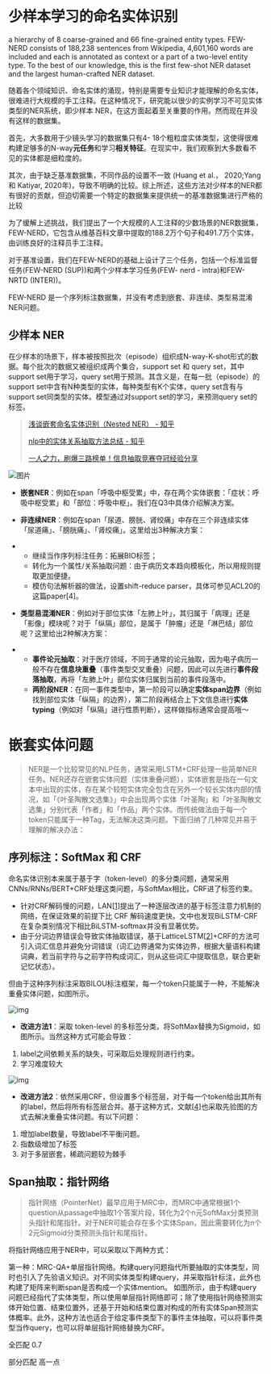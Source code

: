 # 少样本学习的命名实体识别

a hierarchy of 8 coarse-grained and 66 fine-grained entity types. FEW-NERD consists of 188,238 sentences from Wikipedia, 4,601,160 words are included and each is annotated as context or a part of a two-level entity type. To the best of our knowledge, this is the first few-shot NER dataset and the largest human-crafted NER dataset. 

随着各个领域知识、命名实体的涌现，特别是需要专业知识才能理解的命名实体，很难进行大规模的手工注释。在这种情况下，研究能以很少的实例学习不可见实体类型的NER系统，即少样本 NER，在这方面起着至关重要的作用。然而现在并没有这样的数据集。

首先，大多数用于少镜头学习的数据集只有4- 18个粗粒度实体类型，这使得很难构建足够多的N-way**元任务**和学习**相关特征**。在现实中，我们观察到大多数看不见的实体都是细粒度的。

其次，由于缺乏基准数据集，不同作品的设置不一致 (Huang et al.， 2020;Yang和 Katiyar, 2020年)，导致不明确的比较。综上所述，这些方法对少样本的NER都有很好的贡献，但迫切需要一个特定的数据集来提供统一的基准数据集进行严格的比较

为了缓解上述挑战，我们提出了一个大规模的人工注释的少数场景的NER数据集，FEW-NERD，它包含从维基百科文章中提取的188.2万个句子和491.7万个实体，由训练良好的注释员手工注释。

对于基准设置，我们在FEW-NERD的基础上设计了三个任务，包括一个标准监督任务(FEW-NERD (SUP))和两个少样本学习任务(FEW- nerd - intra)和FEW-NRTD (INTER))。

FEW-NERD 是一个序列标注数据集，并没有考虑到嵌套、非连续、类型易混淆NER问题。

## 少样本 NER

在少样本的场景下，样本被按照批次（episode）组织成N-way-K-shot形式的数据。每个批次的数据又被组织成两个集合，support set 和 query set，其中support set用于学习，query set用于预测。其含义是，在每一批（episode）的support set中含有N种类型的实体，每种类型有K个实体，query set含有与support set同类型的实体。模型通过对support set的学习，来预测query set的标签。







> [浅谈嵌套命名实体识别（Nested NER） - 知乎](https://zhuanlan.zhihu.com/p/126347862)
>
> [nlp中的实体关系抽取方法总结 - 知乎](https://zhuanlan.zhihu.com/p/77868938)
>
> [一人之力，刷爆三路榜单！信息抽取竞赛夺冠经验分享](https://mp.weixin.qq.com/s/jqMWxrHwfMTpAjeJow_0JQ)

![图片](\img\testw215)

- **嵌套NER**：例如在span「呼吸中枢受累」中，存在两个实体嵌套：「症状：呼吸中枢受累」和「部位：呼吸中枢」。我们在Q3中具体介绍解决方案。

- **非连续NER**：例如在span「尿道、膀胱、肾绞痛」中存在三个非连续实体「尿道痛」、「膀胱痛」、「肾绞痛」。这里给出3种解决方案：

- - 继续当作序列标注任务：拓展BIO标签；
  - 转化为一个属性/关系抽取问题：由于病历文本趋向模板化，所以用规则提取更加便捷。
  - 模仿句法解析器的做法，设置shift-reduce parser，具体可参见ACL20的这篇paper[4]。

- **类型易混淆NER**：例如对于部位实体「左肺上叶」，其归属于「病理」还是「影像」模块呢？对于「纵隔」部位，是属于「肿瘤」还是「淋巴结」部位呢？这里给出2种解决方案：

- - **事件论元抽取**：对于医疗领域，不同于通常的论元抽取，因为电子病历一般不存在**信息块重叠**（事件类型交叉重叠）问题，因此可以先进行**事件段落抽取**，再将「左肺上叶」部位实体归属到当前的事件段落中。
  - **两阶段NER**：在同一事件类型中，第一阶段可以确定**实体span边界**（例如找到部位实体「纵隔」的边界），第二阶段再结合上下文信息进行**实体typing**（例如对「纵隔」进行性质判断），这样做指标通常会提高哦～



# 嵌套实体问题

> NER是一个比较常见的NLP任务，通常采用LSTM+CRF处理一些简单NER任务。NER还存在嵌套实体问题（实体重叠问题），实体嵌套是指在一句文本中出现的实体，存在某个较短实体完全包含在另外一个较长实体内部的情况，如「《叶圣陶散文选集》」中会出现两个实体「叶圣陶」和「叶圣陶散文选集」分别代表「作者」和「作品」两个实体。而传统做法由于每一个token只能属于一种Tag，无法解决这类问题。下面归纳了几种常见并易于理解的解决办法：

## 序列标注：SoftMax 和 CRF

命名实体识别本来属于基于字（token-level）的多分类问题，通常采用CNNs/RNNs/BERT+CRF处理这类问题，与SoftMax相比，CRF进了标签约束。

- 针对CRF解码慢的问题，LAN[[1\]](https://zhuanlan.zhihu.com/p/77868938#ref_1)提出了一种逐层改进的基于标签注意力机制的网络，在保证效果的前提下比 CRF 解码速度更快。文中也发现BiLSTM-CRF在复杂类别情况下相比BiLSTM-softmax并没有显著优势。
- 由于分词边界错误会导致实体抽取错误，基于LatticeLSTM[[2\]](https://zhuanlan.zhihu.com/p/77868938#ref_2)+CRF的方法可引入词汇信息并避免分词错误（词汇边界通常为实体边界，根据大量语料构建词典，若当前字符与之前字符构成词汇，则从这些词汇中提取信息，联合更新记忆状态）。

但由于这种序列标注采取BILOU标注框架，每一个token只能属于一种，不能解决重叠实体问题，如图所示。

![img](https://pic3.zhimg.com/80/v2-135d19b9894df6ce265af8b37e3931fa_1440w.jpeg)

- **改进方法1**：采取 token-level 的多标签分类，将SoftMax替换为Sigmoid，如图所示。当然这种方式可能会导致：

1. label之间依赖关系的缺失，可采取后处理规则进行约束。
2. 学习难度较大

![img](https://pic2.zhimg.com/80/v2-67a484ce19e5f896393e862125ee2af1_1440w.jpg)

- **改进方法2**：依然采用CRF，但设置多个标签层，对于每一个token给出其所有的label，然后将所有标签层合并。基于这种方式，文献[[4\]](https://zhuanlan.zhihu.com/p/77868938#ref_4)也采取先验图的方式去解决重叠实体问题。有以下问题：

1. 增加label数量，导致label不平衡问题。
2. 指数级增加了标签
3. 对于多层嵌套，稀疏问题较为棘手

## Span抽取：指针网络

> 指针网络（PointerNet）最早应用于MRC中，而MRC中通常根据1个question从passage中抽取1个答案片段，转化为2个n元SoftMax分类预测头指针和尾指针。对于NER可能会存在多个实体Span，因此需要转化为n个2元Sigmoid分类预测头指针和尾指针。

将指针网络应用于NER中，可以采取以下两种方式：

第一种：MRC-QA+单层指针网络。构建query问题指代所要抽取的实体类型，同时也引入了先验语义知识。对不同实体类型构建query，并采取指针标注，此外也构建了矩阵来判断span是否构成一个实体mention。
如图所示，由于构建query问题已经指代了实体类型，所以使用单层指针网络即可；除了使用指针网络预测实体开始位置、结束位置外，还基于开始和结束位置对构成的所有实体Span预测实体概率。此外，这种方法也适合于给定事件类型下的事件主体抽取，可以将事件类型当作query，也可以将单层指针网络替换为CRF。









全匹配 0.7

部分匹配 高一点

